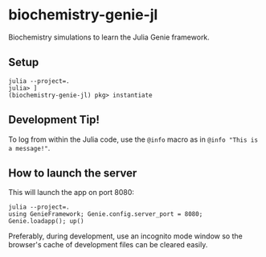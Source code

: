 # biochemistry-genie-jl
Biochemistry simulations to learn the Julia Genie framework.

## Setup

```
julia --project=.
julia> ]
(biochemistry-genie-jl) pkg> instantiate
```

## Development Tip!

To log from within the Julia code, use the `@info` macro as in `@info "This is a message!"`.

## How to launch the server

This will launch the app on port 8080:

```
julia --project=.
using GenieFramework; Genie.config.server_port = 8080; Genie.loadapp(); up()
```

Preferably, during development, use an incognito mode window so the browser's cache of development files can be cleared easily.
